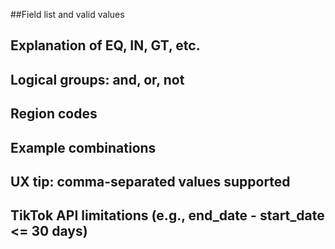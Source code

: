 ##Field list and valid values

## Explanation of EQ, IN, GT, etc.

## Logical groups: and, or, not

## Region codes

## Example combinations

## UX tip: comma-separated values supported

## TikTok API limitations (e.g., end_date - start_date <= 30 days)